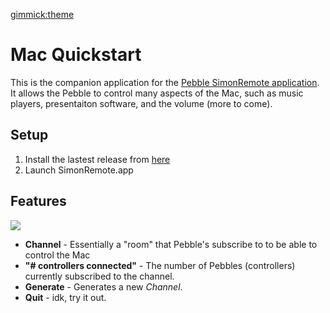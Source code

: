 [gimmick:theme](yeti)

# Mac Quickstart

This is the companion application for the [Pebble SimonRemote application](https://github.com/simonremote/simon-pebble). It allows the Pebble to control many aspects of the Mac, such as music players, presentaiton software, and the volume (more to come). 

## Setup

1. Install the lastest release from [here](https://github.com/SimonRemote/simon-mac/releases)
2. Launch SimonRemote.app

## Features

![](http://i.imgur.com/9PZzSZX.png)

- **Channel** - Essentially a "room" that Pebble's subscribe to to be able to control the Mac
- **"# controllers connected"** - The number of Pebbles (controllers) currently subscribed to the channel.
- **Generate** - Generates a new *Channel*. 
- **Quit** - idk, try it out.